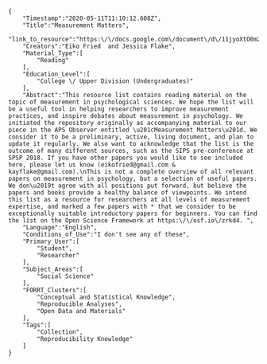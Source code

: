 
    {
        "Timestamp":"2020-05-11T11:10:12.608Z",
        "Title":"Measurement Matters",
        "link_to_resource":"https:\/\/docs.google.com\/document\/d\/11jyoXtO0m2lUywpC04KjLvI5QcBUY4YtwEvw6cg2cMs\/edit",
        "Creators":"Eiko Fried  and Jessica Flake",
        "Material_Type":[
            "Reading"
        ],
        "Education_Level":[
            "College \/ Upper Division (Undergraduates)"
        ],
        "Abstract":"This resource list contains reading material on the topic of measurement in psychological sciences. We hope the list will be a useful tool in helping researchers to improve measurement practices, and inspire debates about measurement in psychology. We initiated the repository originally as accompanying material to our piece in the APS Observer entitled \u201cMeasurement Matters\u201d. We consider it to be a preliminary, active, living document, and plan to update it regularly. We also want to acknowledge that the list is the outcome of many different sources, such as the SIPS pre-conference at SPSP 2018. If you have other papers you would like to see included here, please let us know (eikofried@gmail.com & kayflake@gmail.com).\nThis is not a complete overview of all relevant papers on measurement in psychology, but a selection of useful papers. We don\u2019t agree with all positions put forward, but believe the papers and books provide a healthy balance of viewpoints. We intend this list as a resource for researchers at all levels of measurement expertise, and marked a few papers with * that we consider to be exceptionally suitable introductory papers for beginners. You can find the list on the Open Science Framework at https:\/\/osf.io\/zrkd4. ",
        "Language":"English",
        "Conditions_of_Use":"I don't see any of these",
        "Primary_User":[
            "Student",
            "Researcher"
        ],
        "Subject_Areas":[
            "Social Science"
        ],
        "FORRT_Clusters":[
            "Conceptual and Statistical Knowledge",
            "Reproducible Analyses",
            "Open Data and Materials"
        ],
        "Tags":[
            "Collection",
            "Reproducibility Knowledge"
        ]
    }
